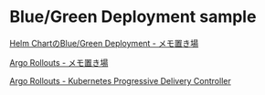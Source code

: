 # Blue/Green Deployment sample

[Helm ChartのBlue/Green Deployment - メモ置き場](https://scrapbox.io/tkms0106/Helm_Chart%E3%81%AEBlue%2FGreen_Deployment)

[Argo Rollouts - メモ置き場](https://scrapbox.io/tkms0106/Argo_Rollouts)

[Argo Rollouts - Kubernetes Progressive Delivery Controller](https://argoproj.github.io/argo-rollouts/)
